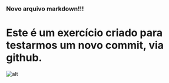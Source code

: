 ### Novo arquivo markdown!!!
# Este é um exercício criado para testarmos um novo commit, via github.
![alt](https://blog.da2k.com.br/uploads/2015/02/markdown.png)
